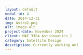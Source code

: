 ```yaml
---
layout: default
modal-id: 4
date: 2014-12-31
img: Astro2.png
alt: image-alt
project-date: November 2024
client: MAE 3304 Astronautics 1
category: Satellite Design
description: Currently working on!
---
```

